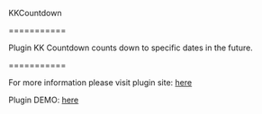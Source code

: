 KKCountdown

===========

Plugin KK Countdown counts down to specific dates in the future.

===========


For more information please visit plugin site: [here][home]

Plugin DEMO: [here][demo]


[home]: http://krzysztof-furtak.pl/kk-countdown-jquery-plugin/
[demo]: http://krzysztof-furtak.pl/demo-plugins/jquery-kkcountdown/